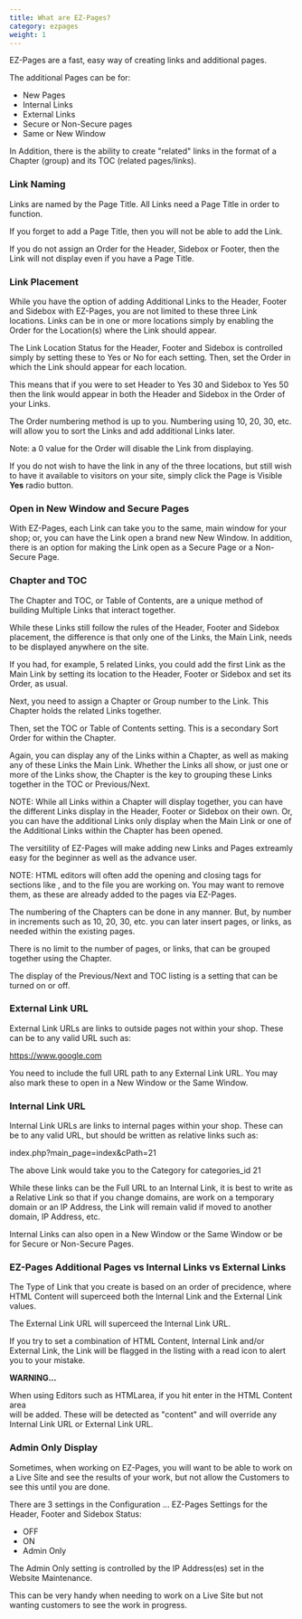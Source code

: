```yaml
---
title: What are EZ-Pages? 
category: ezpages
weight: 1
---
```

EZ-Pages are a fast, easy way of creating links and additional pages.  

The additional Pages can be for:  

*   New Pages
*   Internal Links
*   External Links
*   Secure or Non-Secure pages
*   Same or New Window

In Addition, there is the ability to create "related" links in the format of a Chapter (group) and its TOC (related pages/links).  

### Link Naming

Links are named by the Page Title. All Links need a Page Title in order to function.  

If you forget to add a Page Title, then you will not be able to add the Link.  

If you do not assign an Order for the Header, Sidebox or Footer, then the Link will not display even if you have a Page Title.  

### Link Placement

</span>While you have the option of adding Additional Links to the Header, Footer and Sidebox with EZ-Pages, you are not limited to these three Link locations. Links can be in one or more locations simply by enabling the Order for the Location(s) where the Link should appear.

The Link Location Status for the Header, Footer and Sidebox is controlled simply by setting these to Yes or No for each setting. Then, set the Order in which the Link should appear for each location.  

This means that if you were to set Header to Yes 30 and Sidebox to Yes 50 then the link would appear in both the Header and Sidebox in the Order of your Links.  

The Order numbering method is up to you. Numbering using 10, 20, 30, etc. will allow you to sort the Links and add additional Links later.  

Note: a 0 value for the Order will disable the Link from displaying.  

If you do not wish to have the link in any of the three locations, but still
wish to have it available to visitors on your site, simply click the 
Page is Visible <b>Yes</b> radio button. 

### Open in New Window and Secure Pages
With EZ-Pages, each Link can take you to the same, main window for your shop; or, you can have the Link open a brand new New Window. In addition, there is an option for making the Link open as a Secure Page or a Non-Secure Page.  

### Chapter and TOC

The Chapter and TOC, or Table of Contents, are a unique method of building Multiple Links that interact together.  

While these Links still follow the rules of the Header, Footer and Sidebox placement, the difference is that only one of the Links, the Main Link, needs to be displayed anywhere on the site.  

If you had, for example, 5 related Links, you could add the first Link as the Main Link by setting its location to the Header, Footer or Sidebox and set its Order, as usual.  

Next, you need to assign a Chapter or Group number to the Link. This Chapter holds the related Links together.  

Then, set the TOC or Table of Contents setting. This is a secondary Sort Order for within the Chapter.  

Again, you can display any of the Links within a Chapter, as well as making any of these Links the Main Link. Whether the Links all show, or just one or more of the Links show, the Chapter is the key to grouping these Links together in the TOC or Previous/Next.  

NOTE: While all Links within a Chapter will display together, you can have the different Links display in the Header, Footer or Sidebox on their own. Or, you can have the additional Links only display when the Main Link or one of the Additional Links within the Chapter has been opened.

The versitility of EZ-Pages will make adding new Links and Pages extreamly easy for the beginner as well as the advance user.  

NOTE: HTML editors will often add the opening and closing tags for sections like <html>, <head> and <body> to the file you are working on. You may want to remove them, as these are already added to the pages via EZ-Pages.  

The numbering of the Chapters can be done in any manner. But, by number in increments such as 10, 20, 30, etc. you can later insert pages, or links, as needed within the existing pages.  

There is no limit to the number of pages, or links, that can be grouped together using the Chapter.  

The display of the Previous/Next and TOC listing is a setting that can be turned on or off.  

### External Link URL

External Link URLs are links to outside pages not within your shop. These can be to any valid URL such as:  

https://www.google.com 

You need to include the full URL path to any External Link URL. You may also mark these to open in a New Window or the Same Window.  

### Internal Link URL

Internal Link URLs are links to internal pages within your shop. These can be to any valid URL, but should be written as relative links such as:  

index.php?main_page=index&cPath=21  

The above Link would take you to the Category for categories_id 21  

While these links can be the Full URL to an Internal Link, it is best to write as a Relative Link so that if you change domains, are work on a temporary domain or an IP Address, the Link will remain valid if moved to another domain, IP Address, etc.  

Internal Links can also open in a New Window or the Same Window or be for Secure or Non-Secure Pages.  

### EZ-Pages Additional Pages vs Internal Links vs External Links

The Type of Link that you create is based on an order of precidence, where HTML Content will superceed both the Internal Link and the External Link values.  

The External Link URL will superceed the Internal Link URL.  

If you try to set a combination of HTML Content, Internal Link and/or External Link, the Link will be flagged in the listing with a read icon to alert you to your mistake.  

<b>WARNING...</b>

When using Editors such as HTMLarea, if you hit enter in the HTML Content area  
will be added. These will be detected as "content" and will override any Internal Link URL or External Link URL.  

### Admin Only Display

Sometimes, when working on EZ-Pages, you will want to be able to work on a Live Site and see the results of your work, but not allow the Customers to see this until you are done.  

There are 3 settings in the Configuration ... EZ-Pages Settings for the Header, Footer and Sidebox Status:  

*   OFF
*   ON
*   Admin Only

The Admin Only setting is controlled by the IP Address(es) set in the Website Maintenance.  

This can be very handy when needing to work on a Live Site but not wanting customers to see the work in progress.

